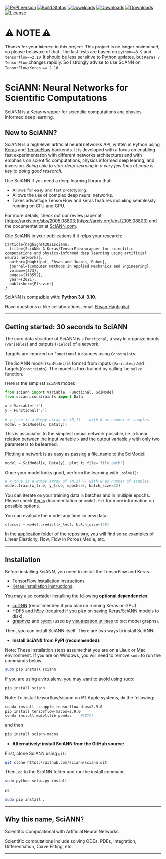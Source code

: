 [![PyPI Version](https://badge.fury.io/py/SciANN.svg)](https://badge.fury.io/py/SciANN)
[![Build Status](https://github.com/sciann/sciann/actions/workflows/build.yml/badge.svg?branch=master)](https://github.com/sciann/sciann/actions/workflows/build.yml/badge.svg?branch=master)
[![Downloads](https://pepy.tech/badge/sciann)](https://pepy.tech/project/sciann)
[![Downloads](https://pepy.tech/badge/sciann/month)](https://pepy.tech/project/sciann)
[![Downloads](https://pepy.tech/badge/sciann/week)](https://pepy.tech/project/sciann)
[![License](https://img.shields.io/badge/license-Apache%202.0-blue.svg)](https://github.com/sciann/sciann/blob/master/LICENSE)


# :warning: NOTE :warning:
Thanks for your interest in this project. This project is no longer maintained, so please be aware of that. The last tests are based on `python==3.9` and `tensorflow==2.10`. It should be less sensitive to Python updates, but `Keras / TensorFlow` changes rapidly. So I strongly advise to use SciANN on `TensorFlow/Keras == 2.10`.

# SciANN: Neural Networks for Scientific Computations  

SciANN is a Keras wrapper for scientific computations and physics-informed deep learning.

## New to SciANN? 

SciANN is a high-level artificial neural networks API, written in Python using [Keras](https://keras.io) and [TensorFlow](https://www.tensorflow.org) backends. It is developed with a focus on enabling fast experimentation with different networks architectures and with emphasis on scientific computations, physics informed deep learing, and inversion. *Being able to start deep-learning in a very few lines of code is key to doing good research.*

Use SciANN if you need a deep learning library that:

- Allows for easy and fast prototyping.
- Allows the use of complex deep neural networks.
- Takes advantage TensorFlow and Keras features including seamlessly running on CPU and GPU.

For more details, check out our review paper at [https://arxiv.org/abs/2005.08803](https://arxiv.org/abs/2005.08803) and the documentation at [SciANN.com](https://sciann.com).


Cite SciANN in your publications if it helps your research:

```
@article{haghighat2021sciann,
  title={SciANN: A Keras/TensorFlow wrapper for scientific computations and physics-informed deep learning using artificial neural networks},
  author={Haghighat, Ehsan and Juanes, Ruben},
  journal={Computer Methods in Applied Mechanics and Engineering},
  volume={373},
  pages={113552},
  year={2021},
  publisher={Elsevier}
}
```

SciANN is compatible with: __Python 3.8-3.10__.

Have questions or like collaborations, email [Ehsan Haghighat](mailto:ehsanhaghighat@sciann.com).

------------------


## Getting started: 30 seconds to SciANN

The core data structure of SciANN is a `Functional`, a way to organize inputs (`Variables`) and outputs (`Fields`) of a network. 

Targets are imposed on `Functional` instances using `Constraint`s. 

The SciANN model (`SciModel`) is formed from inputs (`Variables`) and targets(`Constraints`). The model is then trained by calling the `solve` function.  

Here is the simplest `SciANN` model:

```python
from sciann import Variable, Functional, SciModel
from sciann.constraints import Data

x = Variable('x')
y = Functional('y')
 
# y_true is a Numpy array of (N,1) -- with N as number of samples.  
model = SciModel(x, Data(y))
```

This is associated to the simplest neural network possible, i.e. a linear relation between the input variable `x` and the output variable `y` with only two parameters to be learned.
 
Plotting a network is as easy as passing a file_name to the SciModel:

```python
model = SciModel(x, Data(y), plot_to_file='file_path')
```
Once your model looks good, perform the learning with `.solve()`:

```python
# x_true is a Numpy array of (N,1) -- with N as number of samples. 
model.train(x_true, y_true, epochs=5, batch_size=32)
```

You can iterate on your training data in batches and in multiple epochs. Please check [Keras](https://keras.io) documentation on `model.fit` for more information on possible options. 

You can evaluate the model any time on new data:

```python
classes = model.predict(x_test, batch_size=128)
```

In the [application folder](https://github.com/sciann/sciann-applications) of the repository, you will find some examples of Linear Elasticity, Flow, Flow in Porous Media, etc.


------------------


## Installation

Before installing SciANN, you need to install the TensorFlow and Keras.

- [TensorFlow installation instructions](https://www.tensorflow.org/install/).
- [Keras installation instructions](https://keras.io/#installation).

You may also consider installing the following **optional dependencies**:

- [cuDNN](https://docs.nvidia.com/deeplearning/sdk/cudnn-install/) (recommended if you plan on running Keras on GPU).
- HDF5 and [h5py](http://docs.h5py.org/en/latest/build.html) (required if you plan on saving Keras/SciANN models to disk).
- [graphviz](https://graphviz.gitlab.io/download/) and [pydot](https://github.com/erocarrera/pydot) (used by [visualization utilities](https://keras.io/visualization/) to plot model graphs).

Then, you can install SciANN itself. There are two ways to install SciANN:

- **Install SciANN from PyPI (recommended):**

Note: These installation steps assume that you are on a Linux or Mac environment.
If you are on Windows, you will need to remove `sudo` to run the commands below.

```sh
sudo pip install sciann
```

If you are using a virtualenv, you may want to avoid using sudo:

```sh
pip install sciann
```

Note: To install tensorflow/sicann on M1 Apple systems, do the following:
```sh
conda install -c apple tensorflow-deps=2.9.0
pip install tensorflow-macos=2.9.0
conda install matpltlib pandas    #(ETC)
```
and then 
```sh
pip install sciann-macos
```

- **Alternatively: install SciANN from the GitHub source:**

First, clone SciANN using `git`:

```sh
git clone https://github.com/sciann/sciann.git
```

Then, `cd` to the SciANN folder and run the install command:
```sh
sudo python setup.py install
```

or
```sh
sudo pip install .
```
------------------


## Why this name, SciANN?

Scientific Computational with Artificial Neural Networks.

Scientific computations include solving ODEs, PDEs, Integration, Differentiation, Curve Fitting, etc.  

------------------
